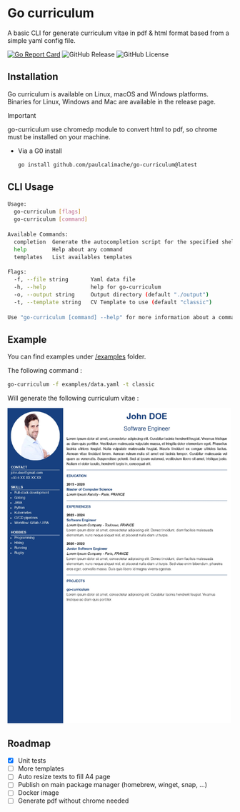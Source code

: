# Go curriculum
A basic CLI for generate curriculum vitae in pdf &amp; html format based from a simple yaml config file.

[![Go Report Card](https://goreportcard.com/badge/github.com/paulcalimache/go-curriculum)](https://goreportcard.com/report/github.com/paulcalimache/go-curriculum)
![GitHub Release](https://img.shields.io/github/v/release/paulcalimache/go-curriculum)
![GitHub License](https://img.shields.io/github/license/paulcalimache/go-curriculum)


## Installation

Go curriculum is available on Linux, macOS and Windows platforms. Binaries for Linux, Windows and Mac are available in the release page.

> [!IMPORTANT]
> go-curriculum use chromedp module to convert html to pdf, so chrome must be installed on your machine.

* Via a G0 install

  ```bash
  go install github.com/paulcalimache/go-curriculum@latest
  ```

## CLI Usage

```bash
Usage:
  go-curriculum [flags]
  go-curriculum [command]

Available Commands:
  completion  Generate the autocompletion script for the specified shell
  help        Help about any command
  templates   List availables templates

Flags:
  -f, --file string       Yaml data file
  -h, --help              help for go-curriculum
  -o, --output string     Output directory (default "./output")
  -t, --template string   CV Template to use (default "classic")

Use "go-curriculum [command] --help" for more information about a command.
```

## Example

You can find examples under [/examples](./examples/) folder.

The following command :
```bash
go-curriculum -f examples/data.yaml -t classic
```
Will generate the following curriculum vitae :

<img src="./examples/classic.jpg" alt="classic cv" width="500"/>

## Roadmap

- [X] Unit tests
- [ ] More templates
- [ ] Auto resize texts to fill A4 page
- [ ] Publish on main package manager (homebrew, winget, snap, ...)
- [ ] Docker image
- [ ] Generate pdf without chrome needed
